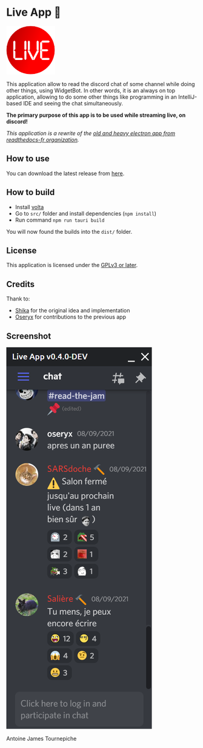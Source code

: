 # Live App 🔴

![](extras/logo/logo-128x.png)

This application allow to read the discord chat of some channel while doing other things, using WidgetBot.
In other words, it is an always on top application, allowing to do some other things like programming in an IntelliJ-based IDE and seeing the chat simultaneously.

**The primary purpose of this app is to be used while streaming live, on discord!**

_This application is a rewrite of the [old and heavy electron app from readthedocs-fr organization](https://github.com/readthedocs-fr/liveapp)._

## How to use

You can download the latest release from [here](https://github.com/AntoineJT/liveapp/releases).

## How to build

- Install [volta](https://volta.sh/)
- Go to `src/` folder and install dependencies (`npm install`)
- Run command `npm run tauri build`

You will now found the builds into the `dist/` folder.

## License

This application is licensed under the [GPLv3 or later](LICENSE).

## Credits

Thank to:

- [Shika](https://github.com/shika-blyat) for the original idea and implementation
- [Oseryx](https://github.com/Oseryx) for contributions to the previous app

## Screenshot

![Application Main View](./.github/images/app.png)

Antoine James Tournepiche
